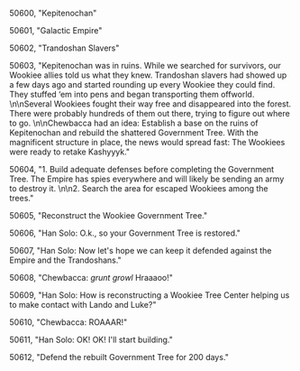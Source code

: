 ﻿50600, "Kepitenochan"

50601, "Galactic Empire"

50602, "Trandoshan Slavers"

50603, "Kepitenochan was in ruins.  While we searched for survivors, our Wookiee allies told us what they knew. Trandoshan slavers had showed up a few days ago and started rounding up every Wookiee they could find.  They stuffed ‘em into pens and began transporting them offworld.  \n\nSeveral Wookiees fought their way free and disappeared into the forest. There were probably hundreds of them out there, trying to figure out where to go.  \n\nChewbacca had an idea: Establish a base on the ruins of Kepitenochan and rebuild the shattered Government Tree.  With the magnificent structure in place, the news would spread fast: The Wookiees were ready to retake Kashyyyk."

50604, "1. Build adequate defenses before completing the Government Tree. The Empire has spies everywhere and will likely be sending an army to destroy it. \n\n2. Search the area for escaped Wookiees among the trees."

50605, "Reconstruct the Wookiee Government Tree."

50606, "Han Solo: O.k., so your Government Tree is restored."

50607, "Han Solo: Now let's hope we can keep it defended against the Empire and the Trandoshans."

50608, "Chewbacca:  *grunt* *growl* Hraaaoo!"

50609, "Han Solo:  How is reconstructing a Wookiee Tree Center helping us to make contact with Lando and Luke?"

50610, "Chewbacca:  ROAAAR!"

50611, "Han Solo: OK! OK!  I'll start building."

50612, "Defend the rebuilt Government Tree for 200 days."

